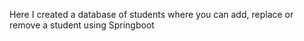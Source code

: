 Here I created a database of students where you can add, replace or remove a student using Springboot
